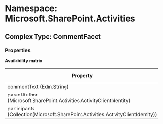 # Namespace: Microsoft.SharePoint.Activities

## Complex Type: CommentFacet

### Properties

**Availability matrix**

Property | SPO | SP 2019 | SP 2016 | SP 2013
----------|:---:|:-------:|:-------:|:-------
commentText (Edm.String) | ✅ | ✅ | ❌ | ❌
parentAuthor (Microsoft.SharePoint.Activities.ActivityClientIdentity) | ✅ | ✅ | ❌ | ❌
participants (Collection(Microsoft.SharePoint.Activities.ActivityClientIdentity)) | ✅ | ✅ | ❌ | ❌